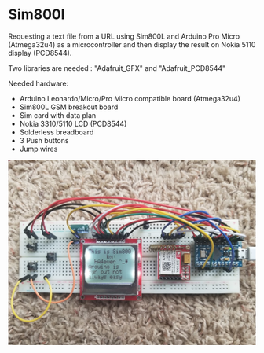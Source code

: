 # Sim800l
Requesting a text file from a URL using Sim800L and Arduino Pro Micro (Atmega32u4) as a microcontroller and then display the result on Nokia 5110 display (PCD8544).

Two libraries are needed : "Adafruit_GFX" and "Adafruit_PCD8544"

Needed hardware:
* Arduino Leonardo/Micro/Pro Micro compatible board (Atmega32u4)
* Sim800L GSM breakout board
* Sim card with data plan
* Nokia 3310/5110 LCD (PCD8544)
* Solderless breadboard
* 3 Push buttons
* Jump wires



![alt text](https://github.com/HA4ever37/Sim800l/blob/master/Atmega32u4+PCD8544+Sim800L.jpg?raw=true)
